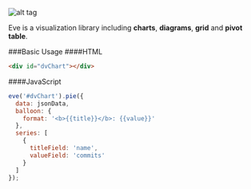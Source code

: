 ![alt tag](https://dl.dropboxusercontent.com/u/36801868/eve.jpg) 

Eve is a visualization library including **charts**, **diagrams**, **grid** and **pivot table**. 

###Basic Usage
####HTML
```html
<div id="dvChart"></div>
```
####JavaScript
```javascript
eve('#dvChart').pie({
  data: jsonData,
  balloon: {
    format: '<b>{{title}}</b>: {{value}}'
  },
  series: [
    {
      titleField: 'name',
      valueField: 'commits'
    }
  ]
});
```
